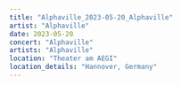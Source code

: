 ```yaml
---
title: "Alphaville_2023-05-20_Alphaville"
artist: "Alphaville"
date: 2023-05-20
concert: "Alphaville"
artists: "Alphaville"
location: "Theater am AEGI"
location_details: "Hannover, Germany"
---
```

